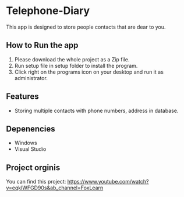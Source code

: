 # Telephone-Diary

This app is designed to store people contacts that are dear to you.

## How to Run the app

1. Please download the whole project as a Zip file.
2. Run setup file in setup folder to install the program.
3. Click right on the programs icon on your desktop and run it as administrator.

## Features

- Storing multiple contacts with phone numbers, address in database.

## Depenencies

- Windows
- Visual Studio

## Project orginis

You can find this project: https://www.youtube.com/watch?v=eqklWFGD90s&ab_channel=FoxLearn
